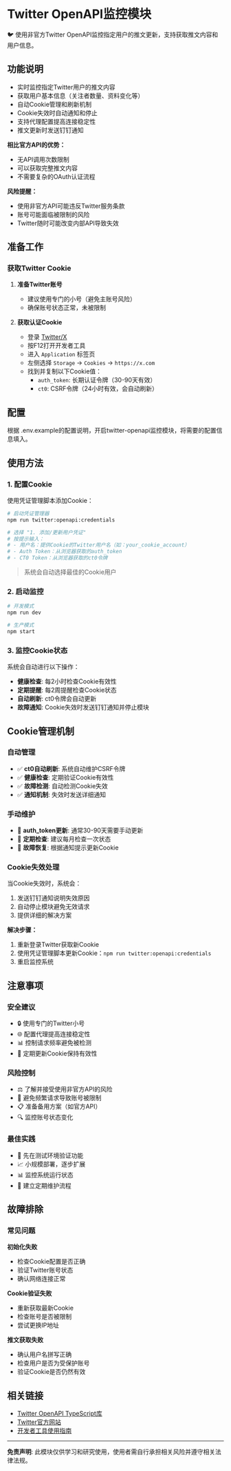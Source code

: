 # Twitter OpenAPI监控模块

🐦 使用非官方Twitter OpenAPI监控指定用户的推文更新，支持获取推文内容和用户信息。

## 功能说明

- 实时监控指定Twitter用户的推文内容
- 获取用户基本信息（关注者数量、资料变化等）
- 自动Cookie管理和刷新机制
- Cookie失效时自动通知和停止
- 支持代理配置提高连接稳定性
- 推文更新时发送钉钉通知

**相比官方API的优势：**
- 无API调用次数限制
- 可以获取完整推文内容
- 不需要复杂的OAuth认证流程

**风险提醒：**
- 使用非官方API可能违反Twitter服务条款
- 账号可能面临被限制的风险
- Twitter随时可能改变内部API导致失效

## 准备工作

### 获取Twitter Cookie

1. **准备Twitter账号**
   - 建议使用专门的小号（避免主账号风险）
   - 确保账号状态正常，未被限制

2. **获取认证Cookie**
   - 登录 [Twitter/X](https://x.com)
   - 按F12打开开发者工具
   - 进入 `Application` 标签页
   - 左侧选择 `Storage` -> `Cookies` -> `https://x.com`
   - 找到并复制以下Cookie值：
     - `auth_token`: 长期认证令牌（30-90天有效）
     - `ct0`: CSRF令牌（24小时有效，会自动刷新）

## 配置

根据 .env.example的配置说明，开启twitter-openapi监控模块，将需要的配置信息填入。


## 使用方法

### 1. 配置Cookie

使用凭证管理脚本添加Cookie：

```bash
# 启动凭证管理器
npm run twitter:openapi:credentials

# 选择 "1. 添加/更新用户凭证"
# 按提示输入：
# - 用户名：提供Cookie的Twitter用户名（如：your_cookie_account）
# - Auth Token：从浏览器获取的auth_token
# - CT0 Token：从浏览器获取的ct0令牌
```

>系统会自动选择最佳的Cookie用户

### 2. 启动监控

```bash
# 开发模式
npm run dev

# 生产模式
npm start
```

### 3. 监控Cookie状态

系统会自动进行以下操作：
- **健康检查**: 每2小时检查Cookie有效性
- **定期提醒**: 每2周提醒检查Cookie状态
- **自动刷新**: ct0令牌会自动更新
- **故障通知**: Cookie失效时发送钉钉通知并停止模块

## Cookie管理机制

### 自动管理
- ✅ **ct0自动刷新**: 系统自动维护CSRF令牌
- ✅ **健康检查**: 定期验证Cookie有效性
- ✅ **故障检测**: 自动检测Cookie失效
- ✅ **通知机制**: 失效时发送详细通知

### 手动维护
- 🔄 **auth_token更新**: 通常30-90天需要手动更新
- 📅 **定期检查**: 建议每月检查一次状态
- 🔧 **故障恢复**: 根据通知提示更新Cookie

### Cookie失效处理

当Cookie失效时，系统会：
1. 发送钉钉通知说明失效原因
2. 自动停止模块避免无效请求
3. 提供详细的解决方案

**解决步骤：**
1. 重新登录Twitter获取新Cookie
2. 使用凭证管理脚本更新Cookie：`npm run twitter:openapi:credentials`
3. 重启监控系统

## 注意事项

### 安全建议
- 🔒 使用专门的Twitter小号
- 🌐 配置代理提高连接稳定性
- 📊 控制请求频率避免被检测
- 🔄 定期更新Cookie保持有效性

### 风险控制
- ⚖️ 了解并接受使用非官方API的风险
- 🚫 避免频繁请求导致账号被限制
- 📋 准备备用方案（如官方API）
- 🔍 监控账号状态变化

### 最佳实践
- 🧪 先在测试环境验证功能
- 📈 小规模部署，逐步扩展
- 📊 监控系统运行状态
- 🔄 建立定期维护流程

## 故障排除

### 常见问题

**初始化失败**
- 检查Cookie配置是否正确
- 验证Twitter账号状态
- 确认网络连接正常

**Cookie验证失败**
- 重新获取最新Cookie
- 检查账号是否被限制
- 尝试更换IP地址

**推文获取失败**
- 确认用户名拼写正确
- 检查用户是否为受保护账号
- 验证Cookie是否仍然有效

## 相关链接

- [Twitter OpenAPI TypeScript库](https://github.com/fa0311/twitter-openapi-typescript)
- [Twitter官方网站](https://x.com)
- [开发者工具使用指南](https://developer.chrome.com/docs/devtools/)

---

**免责声明**: 此模块仅供学习和研究使用，使用者需自行承担相关风险并遵守相关法律法规。
